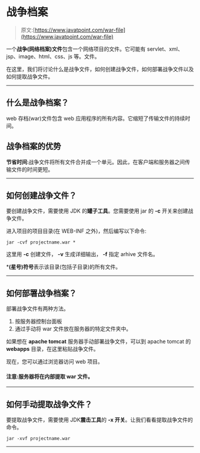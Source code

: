 # 战争档案

> 原文:[https://www.javatpoint.com/war-file](https://www.javatpoint.com/war-file)

一个**战争(网络档案)文件**包含一个网络项目的文件。它可能有 servlet、xml、jsp、image、html、css、js 等。文件。

在这里，我们将讨论什么是战争文件，如何创建战争文件，如何部署战争文件以及如何提取战争文件。

* * *

## 什么是战争档案？

web 存档(war)文件包含 web 应用程序的所有内容。它缩短了传输文件的持续时间。

## 战争档案的优势

**节省时间**:战争文件将所有文件合并成一个单元。因此，在客户端和服务器之间传输文件的时间更短。

* * *

## 如何创建战争文件？

要创建战争文件，需要使用 JDK 的**罐子工具**。您需要使用 jar 的 **-c** 开关来创建战争文件。

进入项目的项目目录(在 WEB-INF 之外)，然后编写以下命令:

```
jar -cvf projectname.war *

```

这里用 **-c** 创建文件， **-v** 生成详细输出， **-f** 指定 arhive 文件名。

***(星号)符号**表示该目录(包括子目录)的所有文件。

* * *

## 如何部署战争档案？

部署战争文件有两种方法。

1.  按服务器控制台面板
2.  通过手动将 war 文件放在服务器的特定文件夹中。

如果想在 **apache tomcat** 服务器手动部署战争文件，可以到 apache tomcat 的 **webapps** 目录，在这里粘贴战争文件。

现在，您可以通过浏览器访问 web 项目。

#### 注意:服务器将在内部提取 war 文件。

* * *

## 如何手动提取战争文件？

要提取战争文件，需要使用 JDK**震击工具**的 **-x 开关**。让我们看看提取战争文件的命令。

```
jar -xvf projectname.war

```

* * *